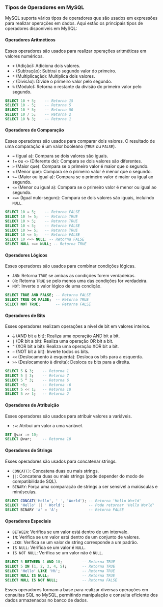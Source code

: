 ### Tipos de Operadores em MySQL

MySQL suporta vários tipos de operadores que são usados em expressões para realizar operações em dados. Aqui estão os principais tipos de operadores disponíveis em MySQL:

#### Operadores Aritméticos
Esses operadores são usados para realizar operações aritméticas em valores numéricos.

- `+` (Adição): Adiciona dois valores.
- `-` (Subtração): Subtrai o segundo valor do primeiro.
- `*` (Multiplicação): Multiplica dois valores.
- `/` (Divisão): Divide o primeiro valor pelo segundo.
- `%` (Módulo): Retorna o restante da divisão do primeiro valor pelo segundo.

```sql
SELECT 10 + 5;    -- Retorna 15
SELECT 10 - 5;    -- Retorna 5
SELECT 10 * 5;    -- Retorna 50
SELECT 10 / 5;    -- Retorna 2
SELECT 10 % 3;    -- Retorna 1
```

#### Operadores de Comparação
Esses operadores são usados para comparar dois valores. O resultado de uma comparação é um valor booleano (`TRUE` ou `FALSE`).

- `=` (Igual a): Compara se dois valores são iguais.
- `!=` ou `<>` (Diferente de): Compara se dois valores são diferentes.
- `>` (Maior que): Compara se o primeiro valor é maior que o segundo.
- `<` (Menor que): Compara se o primeiro valor é menor que o segundo.
- `>=` (Maior ou igual a): Compara se o primeiro valor é maior ou igual ao segundo.
- `<=` (Menor ou igual a): Compara se o primeiro valor é menor ou igual ao segundo.
- `<=>` (Igual nulo-seguro): Compara se dois valores são iguais, incluindo `NULL`.

```sql
SELECT 10 = 5;    -- Retorna FALSE
SELECT 10 != 5;   -- Retorna TRUE
SELECT 10 > 5;    -- Retorna TRUE
SELECT 10 < 5;    -- Retorna FALSE
SELECT 10 >= 5;   -- Retorna TRUE
SELECT 10 <= 5;   -- Retorna FALSE
SELECT 10 <=> NULL; -- Retorna FALSE
SELECT NULL <=> NULL; -- Retorna TRUE
```

#### Operadores Lógicos
Esses operadores são usados para combinar condições lógicas.

- `AND`: Retorna `TRUE` se ambas as condições forem verdadeiras.
- `OR`: Retorna `TRUE` se pelo menos uma das condições for verdadeira.
- `NOT`: Inverte o valor lógico de uma condição.

```sql
SELECT TRUE AND FALSE; -- Retorna FALSE
SELECT TRUE OR FALSE;  -- Retorna TRUE
SELECT NOT TRUE;       -- Retorna FALSE
```

#### Operadores de Bits
Esses operadores realizam operações a nível de bit em valores inteiros.

- `&` (AND bit a bit): Realiza uma operação AND bit a bit.
- `|` (OR bit a bit): Realiza uma operação OR bit a bit.
- `^` (XOR bit a bit): Realiza uma operação XOR bit a bit.
- `~` (NOT bit a bit): Inverte todos os bits.
- `<<` (Deslocamento à esquerda): Desloca os bits para a esquerda.
- `>>` (Deslocamento à direita): Desloca os bits para a direita.

```sql
SELECT 5 & 3;    -- Retorna 1
SELECT 5 | 3;    -- Retorna 7
SELECT 5 ^ 3;    -- Retorna 6
SELECT ~5;       -- Retorna -6
SELECT 5 << 1;   -- Retorna 10
SELECT 5 >> 1;   -- Retorna 2
```

#### Operadores de Atribuição
Esses operadores são usados para atribuir valores a variáveis.

- `:=`: Atribui um valor a uma variável.

```sql
SET @var := 10;
SELECT @var;     -- Retorna 10
```

#### Operadores de Strings
Esses operadores são usados para concatenar strings.

- `CONCAT()`: Concatena duas ou mais strings.
- `||`: Concatena duas ou mais strings (pode depender do modo de compatibilidade SQL).
- `BINARY`: Força uma comparação de strings a ser sensível a maiúsculas e minúsculas.

```sql
SELECT CONCAT('Hello', ' ', 'World'); -- Retorna 'Hello World'
SELECT 'Hello' || ' World';           -- Pode retornar 'Hello World'
SELECT BINARY 'a' = 'A';              -- Retorna FALSE
```

#### Operadores Especiais
- `BETWEEN`: Verifica se um valor está dentro de um intervalo.
- `IN`: Verifica se um valor está dentro de um conjunto de valores.
- `LIKE`: Verifica se um valor de string corresponde a um padrão.
- `IS NULL`: Verifica se um valor é `NULL`.
- `IS NOT NULL`: Verifica se um valor não é `NULL`.

```sql
SELECT 5 BETWEEN 1 AND 10;         -- Retorna TRUE
SELECT 5 IN (1, 2, 3, 4, 5);       -- Retorna TRUE
SELECT 'Hello' LIKE 'H%';          -- Retorna TRUE
SELECT NULL IS NULL;               -- Retorna TRUE
SELECT NULL IS NOT NULL;           -- Retorna FALSE
```

Esses operadores formam a base para realizar diversas operações em consultas SQL no MySQL, permitindo manipulação e consulta eficiente dos dados armazenados no banco de dados.
